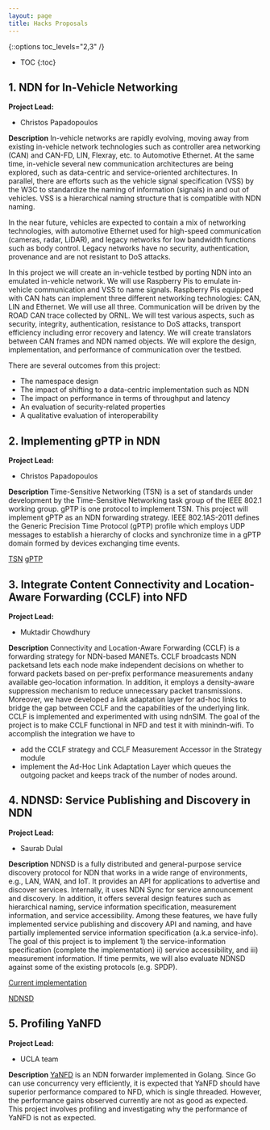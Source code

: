 ```yaml
---
layout: page
title: Hacks Proposals
---
```


{::options toc_levels="2,3" /}

* TOC
{:toc}

## 1. NDN for In-Vehicle Networking

**Project Lead:**
- Christos Papadopoulos

**Description**
In-vehicle networks are rapidly evolving, moving away from existing in-vehicle network technologies such as controller area networking (CAN) and CAN-FD, LIN, Flexray, etc. to Automotive Ethernet. At the same time, in-vehicle several new communication architectures are being explored, such as data-centric and service-oriented architectures. In parallel, there are efforts such as the vehicle signal specification (VSS) by the W3C to standardize the naming of information (signals) in and out of vehicles. VSS is a hierarchical naming structure that is compatible with NDN naming.

In the near future, vehicles are expected to contain a mix of networking technologies, with automotive Ethernet used for high-speed communication (cameras, radar, LiDAR), and legacy networks for low bandwidth functions such as body control. Legacy networks have no security, authentication, provenance and are not resistant to DoS attacks.

In this project we will create an in-vehicle testbed by porting NDN into an emulated in-vehicle network. We will use Raspberry Pis to emulate in-vehicle communication and VSS to name signals. Raspberry Pis equipped with CAN hats can implement three different networking technologies: CAN, LIN and Ethernet. We will use all three. Communication will be driven by the ROAD CAN trace collected by ORNL. We will test various aspects, such as security, integrity, authentication, resistance to DoS attacks, transport efficiency including error recovery and latency. We will create translators between CAN frames and NDN named objects. We will explore the design, implementation, and performance of communication over the testbed.

There are several outcomes from this project:

- The namespace design
- The impact of shifting to a data-centric implementation such as NDN
- The impact on performance in terms of throughput and latency
- An evaluation of security-related properties
- A qualitative evaluation of interoperability

## 2. Implementing gPTP in NDN

**Project Lead:**
- Christos Papadopoulos

**Description**
Time-Sensitive Networking (TSN) is a set of standards under development by the Time-Sensitive Networking task group of the IEEE 802.1 working group. gPTP is one protocol to implement TSN. This project will implement gPTP as an NDN forwarding strategy. IEEE 802.1AS-2011 defines the Generic Precision Time Protocol (gPTP) profile which employs UDP messages to establish a hierarchy of clocks and synchronize time in a gPTP domain formed by devices exchanging time events.

[TSN](https://en.wikipedia.org/wiki/Time-Sensitive_Networking)
[gPTP](https://docs.zephyrproject.org/latest/reference/networking/gptp.html)

## 3. Integrate Content Connectivity and Location-Aware Forwarding (CCLF) into NFD

**Project Lead:**
- Muktadir Chowdhury

**Description**
Connectivity and Location-Aware Forwarding (CCLF) is a forwarding strategy for NDN-based MANETs.  CCLF broadcasts NDN packetsand lets each node make independent decisions on whether to forward packets based on per-prefix performance measurements andany available geo-location information. In addition, it employs a density-aware suppression mechanism to reduce unnecessary packet transmissions. Moreover, we have developed a link adaptation layer for ad-hoc links to bridge the gap between CCLF and the capabilities of the underlying link.
CCLF is implemented and experimented with using ndnSIM. The goal of the project is to make CCLF functional in NFD and test it with minindn-wifi.
To accomplish the integration we have to

- add the CCLF strategy and CCLF Measurement Accessor in the Strategy module
- implement the Ad-Hoc Link Adaptation Layer which queues the outgoing packet and keeps track of the number of nodes around.

## 4. NDNSD: Service Publishing and Discovery in NDN

**Project Lead:**
- Saurab Dulal

**Description**
NDNSD is a fully distributed and general-purpose service discovery protocol for NDN that works in a wide range of environments, e.g., LAN, WAN, and IoT. It provides an API for applications to advertise and discover services. Internally, it uses NDN Sync for service announcement and discovery. In addition, it offers several design features such as hierarchical naming, service information specification, measurement information, and service accessibility. Among these
features, we have fully implemented service publishing and discovery API and naming, and have partially implemented service information specification (a.k.a service-info). The goal of this project is to implement 1) the service-information specification (complete the implementation) ii) service accessibility, and iii) measurement information. If time permits, we will also evaluate NDNSD against some of the existing protocols (e.g. SPDP).

[Current implementation](https://github.com/dulalsaurab/NDNSD)

[NDNSD](https://umwa.memphis.edu/etd/index.php/view/download/sdulal/6651/6651.pdf)

## 5. Profiling YaNFD

**Project Lead:**
- UCLA team

**Description**
[YaNFD](https://github.com/named-data/YaNFD) is an NDN forwarder implemented in Golang. Since Go can use concurrency very efficiently, it is expected that YaNFD should have superior performance compared to NFD, which is single threaded. However, the performance gains observed currently are not as good as expected. This project involves profiling and investigating why the performance of YaNFD is not as expected.

